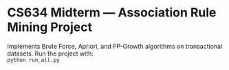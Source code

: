 # CS634 Midterm — Association Rule Mining Project
Implements Brute Force, Apriori, and FP-Growth algorithms on transactional datasets.
Run the project with:  
`python run_all.py`
